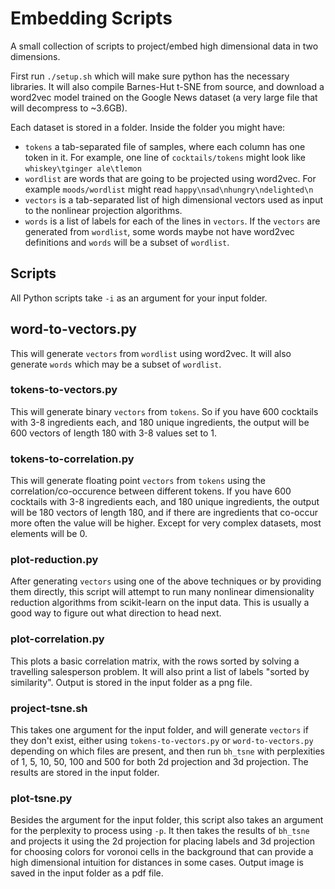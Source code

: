 # Embedding Scripts

A small collection of scripts to project/embed high dimensional data in two dimensions.

First run `./setup.sh` which will make sure python has the necessary libraries. It will also compile Barnes-Hut t-SNE from source, and download a word2vec model trained on the Google News dataset (a very large file that will decompress to ~3.6GB).

Each dataset is stored in a folder. Inside the folder you might have:

- `tokens` a tab-separated file of samples, where each column has one token in it. For example, one line of `cocktails/tokens` might look like `whiskey\tginger ale\tlemon`
- `wordlist` are words that are going to be projected using word2vec. For example `moods/wordlist` might read `happy\nsad\nhungry\ndelighted\n`
- `vectors` is a tab-separated list of high dimensional vectors used as input to the nonlinear projection algorithms.
- `words` is a list of labels for each of the lines in `vectors`. If the `vectors` are generated from `wordlist`, some words maybe not have word2vec definitions and `words` will be a subset of `wordlist`.

## Scripts

All Python scripts take `-i` as an argument for your input folder.


## word-to-vectors.py

This will generate `vectors` from `wordlist` using word2vec. It will also generate `words` which may be a subset of `wordlist`.

### tokens-to-vectors.py

This will generate binary `vectors` from `tokens`. So if you have 600 cocktails with 3-8 ingredients each, and 180 unique ingredients, the output will be 600 vectors of length 180 with 3-8 values set to 1.

### tokens-to-correlation.py

This will generate floating point `vectors` from `tokens` using the correlation/co-occurence between different tokens. If you have 600 cocktails with 3-8 ingredients each, and 180 unique ingredients, the output will be 180 vectors of length 180, and if there are ingredients that co-occur more often the value will be higher. Except for very complex datasets, most elements will be 0.

### plot-reduction.py

After generating `vectors` using one of the above techniques or by providing them directly, this script will attempt to run many nonlinear dimensionality reduction algorithms from scikit-learn on the input data. This is usually a good way to figure out what direction to head next.

### plot-correlation.py

This plots a basic correlation matrix, with the rows sorted by solving a travelling salesperson problem. It will also print a list of labels "sorted by similarity". Output is stored in the input folder as a png file.

### project-tsne.sh

This takes one argument for the input folder, and will generate `vectors` if they don't exist, either using `tokens-to-vectors.py` or `word-to-vectors.py` depending on which files are present, and then run `bh_tsne` with perplexities of 1, 5, 10, 50, 100 and 500 for both 2d projection and 3d projection. The results are stored in the input folder.

### plot-tsne.py

Besides the argument for the input folder, this script also takes an argument for the perplexity to process using `-p`. It then takes the results of `bh_tsne` and projects it using the 2d projection for placing labels and 3d projection for choosing colors for voronoi cells in the background that can provide a high dimensional intuition for distances in some cases. Output image is saved in the input folder as a pdf file.